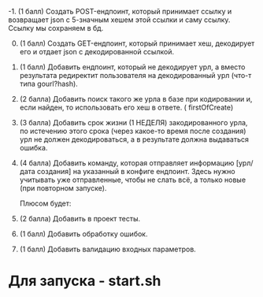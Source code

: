 -1. (1 балл) Создать POST-ендпоинт, который принимает ссылку и возвращает json с 5-значным хешем этой ссылки и саму
ссылку. Ссылку мы сохраняем в бд.

0. (1 балл) Создать GET-ендпоинт, который принимает хеш, декодирует его и отдает json с декодированной ссылкой.
1. (1 балл) Добавить ендпоинт, который не декодирует урл, а вместо результата редиректит пользователя на декодированный
   урл (что-т типа gourl?hash).
2. (2 балла) Добавить поиск такого же урла в базе при кодировании и, если найден, то использовать его хеш в ответе. (
   firstOfCreate)
3. (3 балла) Добавить срок жизни (1 НЕДЕЛЯ) закодированного урла, по истечению этого срока (через какое-то время после
   создания) урл не должен декодироваться, а в результате должна выдаваться ошибка.

4. (4 балла) Добавить команду, которая отправляет информацию [урл/дата создания] на указанный в конфиге ендпоинт. Здесь
   нужно учитывать уже отправленные, чтобы не слать всё, а только новые (при повторном запуске).

   Плюсом будет:
1. (2 балла) Добавить в проект тесты.
2. (1 балл) Добавить обработку ошибок.
3. (1 балл) Добавить валидацию входных параметров.

# Для запуска - start.sh
